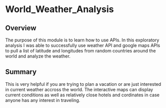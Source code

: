 # World_Weather_Analysis

## Overview

The purpose of this module is to learn how to use APIs. In this exploratory analysis I was able to successfully use weather API and google maps APIs to pull a list of latitude and longitudes from random countries around the world and analyze the weather.

## Summary

This is very helpful if you are trying to plan a vacation or are just interested in current weather accross the world. The interactive maps can display current conditions as well as relatively close hotels and cordinates in case anyone has any interest in traveling. 
